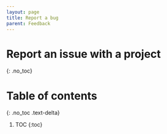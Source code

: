 ```yaml
---
layout: page
title: Report a bug
parent: Feedback
---
```


# Report an issue with a project
{: .no_toc}

# Table of contents
{: .no_toc .text-delta}

1. TOC
{:toc}

